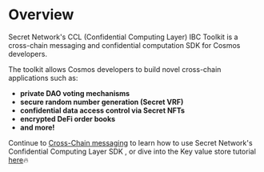# Overview

Secret Network's CCL (Confidential Computing Layer) IBC Toolkit is a cross-chain messaging and confidential computation SDK for Cosmos developers.

The toolkit allows Cosmos developers to build novel cross-chain applications such as:

* **private DAO voting mechanisms**
* **secure random number generation (Secret VRF)**
* **confidential data access control via Secret NFTs**
* **encrypted DeFi order books**
* **and more!**&#x20;

Continue to [Cross-Chain messaging](https://docs.scrt.network/secret-network-documentation/confidential-computing-layer/ibc/basics/cross-chain-messaging-with-ibc-hooks) to learn how to use Secret Network's Confidential Computing Layer SDK , or dive into the Key value store tutorial [here](https://docs.scrt.network/secret-network-documentation/confidential-computing-layer/ibc/usecases/storing-encrypted-data-on-secret-network/key-value-store-developer-tutorial)🔥

